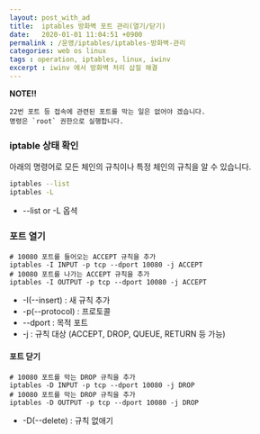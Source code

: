 ```yaml
---
layout: post_with_ad
title:  iptables 방화벽 포트 관리(열기/닫기)
date:   2020-01-01 11:04:51 +0900
permalink : /운영/iptables/iptables-방화벽-관리
categories: web os linux
tags : operation, iptables, linux, iwinv
excerpt : iwinv 에서 방화벽 처리 삽질 해결
---
```


<!-- ## **방화벽** -->

<!-- iwinv 에서 인스턴스를 생성하면 관리 콘솔에서 방화변 설정을하지 않았어도 기본적으로 `iptables` 로 방화벽이 되어있습니다. 그래서 `iptables` 에서 해당 포트를 열어줘야 합니다. 그것 때문에 어이없는 시간 끌기가 되어 버린 경우가 많았죠..

전 16.04 우분투 인스턴스를 활용하고 검색을 통해서 얻은 정보를 정리해보았습니다. -->

**NOTE!!** 

    22번 포트 등 접속에 관련된 포트를 막는 일은 없어야 겠습니다.
    명령은 `root` 권한으로 실행합니다.

### iptable 상태 확인

아래의 명령어로 모든 체인의 규칙이나 특정 체인의 규칙을 알 수 있습니다.

``` sh
iptables --list
iptables -L
```

* --list or -L 옵셕

### 포트 열기

```
# 10080 포트를 들어오는 ACCEPT 규칙을 추가
iptables -I INPUT -p tcp --dport 10080 -j ACCEPT 
# 10080 포트를 나가는 ACCEPT 규칙을 추가
iptables -I OUTPUT -p tcp --dport 10080 -j ACCEPT 
```

* -I(--insert) : 새 규칙 추가
* -p(--protocol) : 프로토콜
* --dport : 목적 포트
* -j : 규칙 대상 (ACCEPT, DROP, QUEUE, RETURN 등 가능)

#### 포트 닫기

```
# 10080 포트를 막는 DROP 규칙을 추가
iptables -D INPUT -p tcp --dport 10080 -j DROP 
# 10080 포트를 막는 DROP 규칙을 추가
iptables -D OUTPUT -p tcp --dport 10080 -j DROP 
```

* -D(--delete) : 규칙 없애기